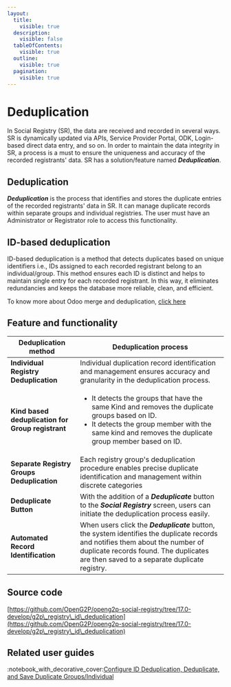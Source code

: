 ```yaml
---
layout:
  title:
    visible: true
  description:
    visible: false
  tableOfContents:
    visible: true
  outline:
    visible: true
  pagination:
    visible: true
---
```


# Deduplication

In Social Registry (SR), the data are received and recorded in several ways. SR is dynamically updated via APIs, Service Provider Portal, ODK, Login-based direct data entry, and so on. In order to maintain the data integrity in SR, a process is a must to ensure the uniqueness and accuracy of the recorded registrants' data. SR has a solution/feature named _**Deduplication**_.&#x20;

## Deduplication

_**Deduplication**_ is the process that identifies and stores the duplicate entries of the recorded registrants' data in SR. It can manage duplicate records within separate groups and individual registries. The user must have an Administrator or Registrator role to access this functionality.

## ID-based deduplication

ID-based deduplication is a method that detects duplicates based on unique identifiers i.e., IDs assigned to each recorded registrant belong to an individual/group. This method ensures each ID is distinct and helps to maintain single entry for each recorded registrant. In this way, it eliminates redundancies and keeps the database more reliable, clean, and efficient.

To know more about Odoo merge and deduplication, [click here](https://hibou.io/docs/contacts-64/merging-deduplicating-contacts-in-odoo-12-13-331)

## Feature and functionality

| Deduplication method                              | Deduplication process                                                                                                                                                                                                     |
| ------------------------------------------------- | ------------------------------------------------------------------------------------------------------------------------------------------------------------------------------------------------------------------------- |
| **Individual Registry Deduplication**             | Individual duplication record identification and management ensures accuracy and granularity in the deduplication process.                                                                                                |
| **Kind based deduplication for Group registrant** | <ul><li>It detects the groups that have the same Kind and removes the duplicate groups based on ID.</li><li>It detects the group member with the same kind and removes the duplicate group member based on ID.</li></ul>  |
| **Separate Registry Groups Deduplication**        | Each registry group's deduplication procedure enables precise duplicate identification and management within discrete categories                                                                                          |
| **Deduplicate Button**                            | With the addition of a _**Deduplicate**_ button to the _**Social Registry**_ screen, users can initiate the deduplication process easily.                                                                                 |
| **Automated Record Identification**               | When users click the _**Deduplicate**_ button, the system identifies the duplicate records and notifies them about the number of duplicate records found. The duplicates are then saved to a separate duplicate registry. |

## **Source code**

[https://github.com/OpenG2P/openg2p-social-registry/tree/17.0-develop/g2p\_registry\_id\_deduplication](https://github.com/OpenG2P/openg2p-social-registry/tree/17.0-develop/g2p\_registry\_id\_deduplication)

## Related user guides

:notebook\_with\_decorative\_cover:[Configure ID Deduplication, Deduplicate, and Save Duplicate Groups/Individual](user-guides/configure-id-deduplication-deduplicate-and-save-duplicate-groups-individuals.md)
